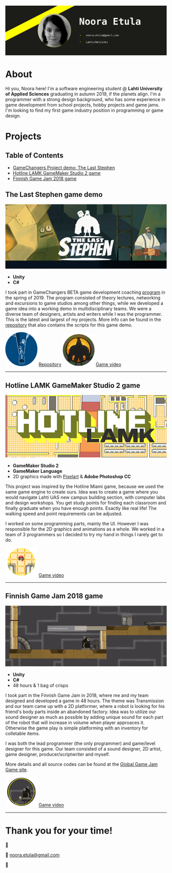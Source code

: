 ![Header image](/images/header.png "Porfolio header picture")

# About

Hi you, Noora here! I'm a software engineering student @ **Lahti University of Applied Sciences** graduating in autumn 2019, if the planets align. I'm a programmer with a strong design background, who has some experience in game development from school projects, hobby projects and game jams. I'm looking to find my first game industry position in programming or game design.

# Projects

## Table of Contents

* [GameChangers Project demo: The Last Stephen](#The-Last-Stephen-game-demo)
* [Hotline LAMK GameMaker Studio 2 game](#Hotline-LAMK-GameMaker-Studio-2-game)
* [Finnish Game Jam 2018 game](#Finnish-Game-Jam-2018-game)

## The Last Stephen game demo

![The Last Stephen header](/images/stephenheaderbig.png "The Last Stephen demo")

* **Unity**
* **C#**

I took part in GameChangers BETA game development coaching [program](https://gcproject.fi/index.php/language/en/beta-coaching-program/) in the spring of 2019. The program consisted of theory lectures, networking and excursions to game studios among other things, while we developed a game idea into a working demo in multidisciplinary teams. We were a diverse team of designers, artists and writers while I was the programmer. This is the latest and largest of my projects. More info can be found in the [repository](https://github.com/Nooralogical/thelaststephen) that also contains the scripts for this game demo.

<img src="/icons/kuhalogo.png" width="100"> [Repository](https://github.com/Nooralogical/thelaststephen)
<img src="/icons/gamelogo.png" width="100"> [Game video](https://youtu.be/R39vVCxjSqc?t=1607)
___

## Hotline LAMK GameMaker Studio 2 game

![Hotline LAMK header](/images/hotlineheaderbig.png "Hotline LAMK game")

* **GameMaker Studio 2**
* **GameMaker Language**
* 2D graphics made with [Pixelart](https://www.pixilart.com) & **Adobe Photoshop CC**

This project was inspired by the Hotline Miami game, because we used the same game engine to create ours. Idea was to create a game where you would navigate Lahti UAS new campus building section, with computer labs and design workshops. You get study points for finding each classroom and finally graduate when you have enough points. Exactly like real life! The walking speed and point requirements can be adjusted.

I worked on some programming parts, mainly the UI. However I was responsible for the 2D graphics and animations as a whole. We worked in a team of 3 programmers so I decided to try my hand in things I rarely get to do.

<img src="/icons/hotlineicon.png" width="100"> [Game video](https://youtu.be/U26l3SlNd3s)

___

## Finnish Game Jam 2018 game

![Robot's mission header](/images/robotheaderbig.png "Robot's mission game")

* **Unity**
* **C#**
* 48 hours & 1 bag of crisps

I took part in the Finnish Game Jam in 2018, where me and my team designed and developed a game in 48 hours. The theme was Transmission and our team came up with a 2D platformer, where a robot is looking for his friend's body parts inside an abandoned factory. Idea was to utilize our sound designer as much as possible by adding unique sound for each part of the robot that will increase in volume when player approaces it. Otherwise the game play is simple platforming with an inventory for colletable items. 

I was both the lead programmer (the only programmer) and game/level designer for this game. Our team consisted of a sound designer, 2D artist, game designer, producer/scriptwriter and myself.

More details and all source codes can be found at the [Global Game Jam Game site](https://globalgamejam.org/2018/games/robots-mission).

<img src="/icons/roboticon.png" width="100"> [Game video](https://youtu.be/tc3Hln99bMs)

___

# Thank you for your time!
:wave:

:email: noora.etula@gmail.com

:rainbow: